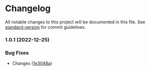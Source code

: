 # Changelog

All notable changes to this project will be documented in this file. See [standard-version](https://github.com/conventional-changelog/standard-version) for commit guidelines.

### 1.0.1 (2022-12-25)


### Bug Fixes

* Changes ([1e3048a](https://github.com/Cunga0X/Voyager-Bot/commit/1e3048a279885cb70b37872213761bb155e9fcc5))
